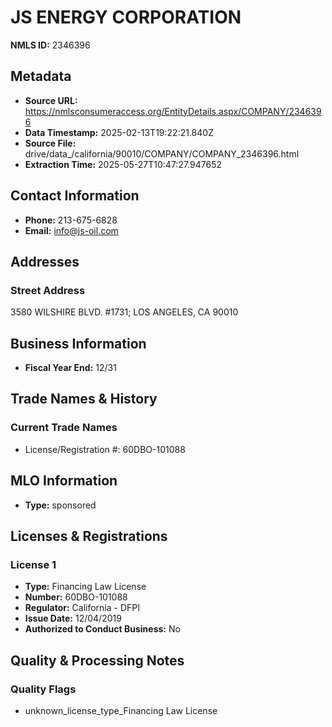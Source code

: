 # JS ENERGY CORPORATION

**NMLS ID:** 2346396

## Metadata
- **Source URL:** https://nmlsconsumeraccess.org/EntityDetails.aspx/COMPANY/2346396
- **Data Timestamp:** 2025-02-13T19:22:21.840Z
- **Source File:** drive/data_/california/90010/COMPANY/COMPANY_2346396.html
- **Extraction Time:** 2025-05-27T10:47:27.947652

## Contact Information
- **Phone:** 213-675-6828
- **Email:** info@js-oil.com

## Addresses
### Street Address
3580 WILSHIRE BLVD. #1731; LOS ANGELES, CA 90010

## Business Information
- **Fiscal Year End:** 12/31

## Trade Names & History
### Current Trade Names
- License/Registration #: 60DBO-101088

## MLO Information
- **Type:** sponsored

## Licenses & Registrations

### License 1
- **Type:** Financing Law License
- **Number:** 60DBO-101088
- **Regulator:** California - DFPI
- **Issue Date:** 12/04/2019
- **Authorized to Conduct Business:** No

## Quality & Processing Notes
### Quality Flags
- unknown_license_type_Financing Law License
